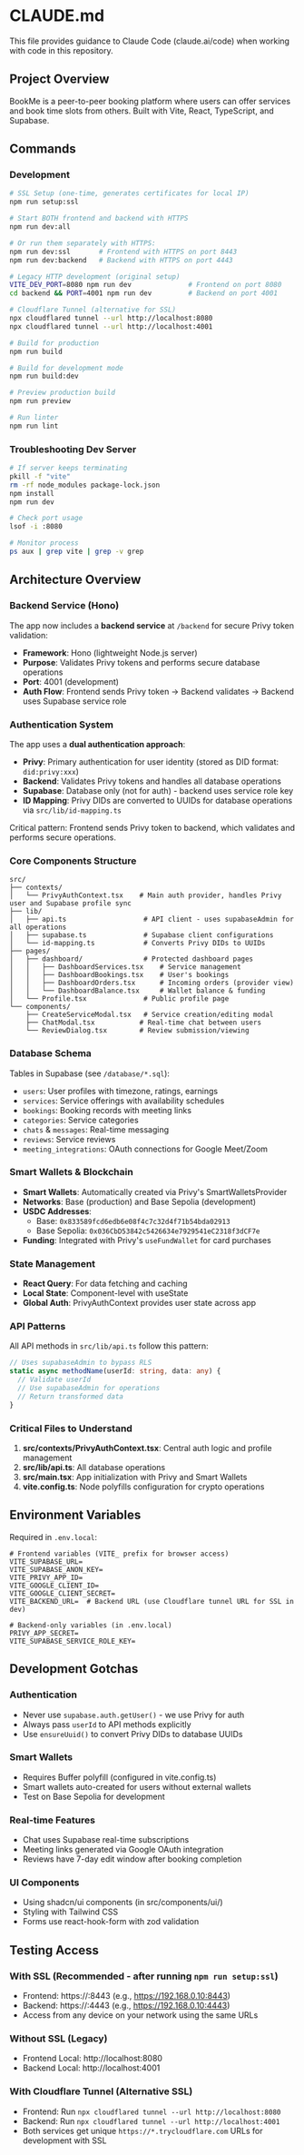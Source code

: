 # CLAUDE.md

This file provides guidance to Claude Code (claude.ai/code) when working with code in this repository.

## Project Overview
BookMe is a peer-to-peer booking platform where users can offer services and book time slots from others. Built with Vite, React, TypeScript, and Supabase.

## Commands

### Development
```bash
# SSL Setup (one-time, generates certificates for local IP)
npm run setup:ssl

# Start BOTH frontend and backend with HTTPS
npm run dev:all

# Or run them separately with HTTPS:
npm run dev:ssl       # Frontend with HTTPS on port 8443
npm run dev:backend   # Backend with HTTPS on port 4443

# Legacy HTTP development (original setup)
VITE_DEV_PORT=8080 npm run dev              # Frontend on port 8080
cd backend && PORT=4001 npm run dev         # Backend on port 4001

# Cloudflare Tunnel (alternative for SSL)
npx cloudflared tunnel --url http://localhost:8080
npx cloudflared tunnel --url http://localhost:4001

# Build for production
npm run build

# Build for development mode
npm run build:dev

# Preview production build
npm run preview

# Run linter
npm run lint
```

### Troubleshooting Dev Server
```bash
# If server keeps terminating
pkill -f "vite"
rm -rf node_modules package-lock.json
npm install
npm run dev

# Check port usage
lsof -i :8080

# Monitor process
ps aux | grep vite | grep -v grep
```

## Architecture Overview

### Backend Service (Hono)
The app now includes a **backend service** at `/backend` for secure Privy token validation:
- **Framework**: Hono (lightweight Node.js server)
- **Purpose**: Validates Privy tokens and performs secure database operations
- **Port**: 4001 (development)
- **Auth Flow**: Frontend sends Privy token → Backend validates → Backend uses Supabase service role

### Authentication System
The app uses a **dual authentication approach**:
- **Privy**: Primary authentication for user identity (stored as DID format: `did:privy:xxx`)
- **Backend**: Validates Privy tokens and handles all database operations
- **Supabase**: Database only (not for auth) - backend uses service role key
- **ID Mapping**: Privy DIDs are converted to UUIDs for database operations via `src/lib/id-mapping.ts`

Critical pattern: Frontend sends Privy token to backend, which validates and performs secure operations.

### Core Components Structure

```
src/
├── contexts/
│   └── PrivyAuthContext.tsx    # Main auth provider, handles Privy user and Supabase profile sync
├── lib/
│   ├── api.ts                   # API client - uses supabaseAdmin for all operations
│   ├── supabase.ts              # Supabase client configurations
│   └── id-mapping.ts            # Converts Privy DIDs to UUIDs
├── pages/
│   ├── dashboard/               # Protected dashboard pages
│   │   ├── DashboardServices.tsx    # Service management
│   │   ├── DashboardBookings.tsx    # User's bookings
│   │   ├── DashboardOrders.tsx      # Incoming orders (provider view)
│   │   └── DashboardBalance.tsx     # Wallet balance & funding
│   └── Profile.tsx              # Public profile page
└── components/
    ├── CreateServiceModal.tsx   # Service creation/editing modal
    ├── ChatModal.tsx           # Real-time chat between users
    └── ReviewDialog.tsx        # Review submission/viewing
```

### Database Schema
Tables in Supabase (see `/database/*.sql`):
- `users`: User profiles with timezone, ratings, earnings
- `services`: Service offerings with availability schedules
- `bookings`: Booking records with meeting links
- `categories`: Service categories
- `chats` & `messages`: Real-time messaging
- `reviews`: Service reviews
- `meeting_integrations`: OAuth connections for Google Meet/Zoom

### Smart Wallets & Blockchain
- **Smart Wallets**: Automatically created via Privy's SmartWalletsProvider
- **Networks**: Base (production) and Base Sepolia (development)
- **USDC Addresses**: 
  - Base: `0x833589fcd6edb6e08f4c7c32d4f71b54bda02913`
  - Base Sepolia: `0x036CbD53842c5426634e7929541eC2318f3dCF7e`
- **Funding**: Integrated with Privy's `useFundWallet` for card purchases

### State Management
- **React Query**: For data fetching and caching
- **Local State**: Component-level with useState
- **Global Auth**: PrivyAuthContext provides user state across app

### API Patterns
All API methods in `src/lib/api.ts` follow this pattern:
```typescript
// Uses supabaseAdmin to bypass RLS
static async methodName(userId: string, data: any) {
  // Validate userId
  // Use supabaseAdmin for operations
  // Return transformed data
}
```

### Critical Files to Understand
1. **src/contexts/PrivyAuthContext.tsx**: Central auth logic and profile management
2. **src/lib/api.ts**: All database operations
3. **src/main.tsx**: App initialization with Privy and Smart Wallets
4. **vite.config.ts**: Node polyfills configuration for crypto operations

## Environment Variables
Required in `.env.local`:
```
# Frontend variables (VITE_ prefix for browser access)
VITE_SUPABASE_URL=
VITE_SUPABASE_ANON_KEY=
VITE_PRIVY_APP_ID=
VITE_GOOGLE_CLIENT_ID=
VITE_GOOGLE_CLIENT_SECRET=
VITE_BACKEND_URL=  # Backend URL (use Cloudflare tunnel URL for SSL in dev)

# Backend-only variables (in .env.local)
PRIVY_APP_SECRET=
VITE_SUPABASE_SERVICE_ROLE_KEY=
```

## Development Gotchas

### Authentication
- Never use `supabase.auth.getUser()` - we use Privy for auth
- Always pass `userId` to API methods explicitly
- Use `ensureUuid()` to convert Privy DIDs to database UUIDs

### Smart Wallets
- Requires Buffer polyfill (configured in vite.config.ts)
- Smart wallets auto-created for users without external wallets
- Test on Base Sepolia for development

### Real-time Features
- Chat uses Supabase real-time subscriptions
- Meeting links generated via Google OAuth integration
- Reviews have 7-day edit window after booking completion

### UI Components
- Using shadcn/ui components (in src/components/ui/)
- Styling with Tailwind CSS
- Forms use react-hook-form with zod validation

## Testing Access

### With SSL (Recommended - after running `npm run setup:ssl`)
- Frontend: https://<YOUR-LOCAL-IP>:8443 (e.g., https://192.168.0.10:8443)
- Backend: https://<YOUR-LOCAL-IP>:4443 (e.g., https://192.168.0.10:4443)
- Access from any device on your network using the same URLs

### Without SSL (Legacy)
- Frontend Local: http://localhost:8080
- Backend Local: http://localhost:4001

### With Cloudflare Tunnel (Alternative SSL)
- Frontend: Run `npx cloudflared tunnel --url http://localhost:8080`
- Backend: Run `npx cloudflared tunnel --url http://localhost:4001`
- Both services get unique `https://*.trycloudflare.com` URLs for development with SSL